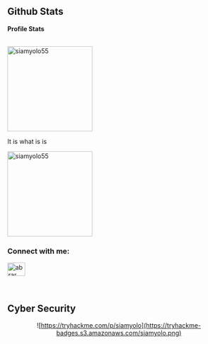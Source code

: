 ## Github Stats


<summary><b>Profile Stats</b></summary>
<br/>
<p>
  <a href="https://github.com/siamyolo55"><img align="center" src="https://github-readme-stats.vercel.app/api?username=siamyolo55&show_icons=true&locale=en&theme=react" alt="siamyolo55" height="192px"/></a>
</p>
It is what is is
<p>
  <img src="https://github-readme-stats.vercel.app/api/top-langs?username=siamyolo55&show_icons=true&locale=en&layout=compact&theme=react" alt="siamyolo55" height="192px"/>
</p>
</p>

<h3>Connect with me:</h3>
<p>
<a href="https://www.linkedin.com/in/abrar-siam-74068b164/" target="blank"><img align="center" src="https://raw.githubusercontent.com/rahuldkjain/github-profile-readme-generator/master/src/images/icons/Social/linked-in-alt.svg" alt="abrar" height="30" width="40" /></a>
</p>

<br/>

## Cyber Security 
<div align="center">

  ![https://tryhackme.com/p/siamyolo](https://tryhackme-badges.s3.amazonaws.com/siamyolo.png)

</div>


